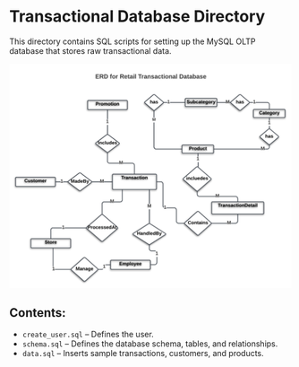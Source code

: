 # Transactional Database Directory


This directory contains SQL scripts for setting up the MySQL OLTP database that stores raw transactional data.

![](./ERD%20for%20Retail%20Transactional%20Database.png)

## Contents:
- `create_user.sql` – Defines the user.
- `schema.sql` – Defines the database schema, tables, and relationships.
- `data.sql` – Inserts sample transactions, customers, and products.

